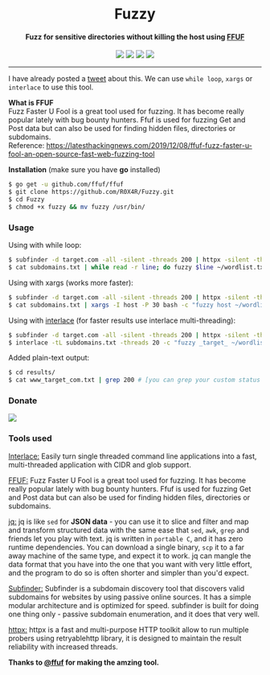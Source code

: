 <h1 align="center"> Fuzzy </h1>
<h4 align="center">Fuzz for sensitive directories without killing the host using <a href="https://github.com/ffuf/ffuf">FFUF</a></h4>
<p align="center">
<a href="https://ko-fi.com/i/IE1E74SK2W"><img src="https://img.shields.io/badge/buy%20me%20a%20ko--fi%20-donate-red"></a>
<a href="https://github.com/R0X4R/Fuzzy/issues"><img src="https://img.shields.io/badge/contributions-welcome-brightgreen.svg?style=flat"></a>
<a href="https://twitter.com/R0X4R/"><img src="https://img.shields.io/badge/twitter-%40R0X4R-blue.svg"></a>
<a href="https://github.com/R0X4R?tab=followers"><img src="https://img.shields.io/badge/github-%40R0X4R-orange"></a>
</p>

---

I have already posted a <a href="https://twitter.com/R0X4R/status/1396847127934889991">tweet</a> about this. We can use `while loop`, `xargs` or `interlace` to use this tool.<br>

<b>What is FFUF</b><br>
Fuzz Faster U Fool is a great tool used for fuzzing. It has become really popular lately with bug bounty hunters. Ffuf is used for fuzzing Get and Post data but can also be used for finding hidden files, directories or subdomains.<br>
Reference: <a href="https://latesthackingnews.com/2019/12/08/ffuf-fuzz-faster-u-fool-an-open-source-fast-web-fuzzing-tool">https://latesthackingnews.com/2019/12/08/ffuf-fuzz-faster-u-fool-an-open-source-fast-web-fuzzing-tool</a>

**Installation** (make sure you have **go** installed)
```bash
$ go get -u github.com/ffuf/ffuf
$ git clone https://github.com/R0X4R/Fuzzy.git
$ cd Fuzzy
$ chmod +x fuzzy && mv fuzzy /usr/bin/
```

### Usage

Using with while loop:
```bash
$ subfinder -d target.com -all -silent -threads 200 | httpx -silent -threads 200 | anew -q subdomains.txt
$ cat subdomains.txt | while read -r line; do fuzzy $line ~/wordlist.txt; done
```

Using with xargs (works more faster):
```bash
$ subfinder -d target.com -all -silent -threads 200 | httpx -silent -threads 200 | anew -q subdomains.txt
$ cat subdomains.txt | xargs -I host -P 30 bash -c "fuzzy host ~/wordlist.txt"
```

Using with [interlace](https://github.com/codingo/Interlace) (for faster results use interlace multi-threading):

```bash
$ subfinder -d target.com -all -silent -threads 200 | httpx -silent -threads 200 | anew -q subdomains.txt
$ interlace -tL subdomains.txt -threads 20 -c "fuzzy _target_ ~/wordlists.txt" 
```
Added plain-text output:<br/>

```bash
$ cd results/
$ cat www_target_com.txt | grep 200 # [you can grep your custom status code]
```


### Donate
<a href="https://ko-fi.com/i/IE1E74SK2W"><img src="https://ko-fi.com/img/githubbutton_sm.svg"></a>

### Tools used
<p align="left">
<a href="https://github.com/codingo/Interlace">Interlace:</a> Easily turn single threaded command line applications into a fast, multi-threaded application with CIDR and glob support.<br>

<a href="https://github.com/ffuf/ffuf">FFUF:</a> Fuzz Faster U Fool is a great tool used for fuzzing. It has become really popular lately with bug bounty hunters. Ffuf is used for fuzzing Get and Post data but can also be used for finding hidden files, directories or subdomains.<br>

<a href="https://stedolan.github.io/jq/">jq:</a> jq is like ``sed`` for **JSON data** - you can use it to slice and filter and map and transform structured data with the same ease that ``sed``, ``awk``, ``grep`` and friends let you play with text. jq is written in ``portable C``, and it has zero runtime dependencies. You can download a single binary, ``scp`` it to a far away machine of the same type, and expect it to work. jq can mangle the data format that you have into the one that you want with very little effort, and the program to do so is often shorter and simpler than you'd expect.

<a href="https://github.com/projectdiscovery/subfinder">Subfinder:</a> Subfinder is a subdomain discovery tool that discovers valid subdomains for websites by using passive online sources. It has a simple modular architecture and is optimized for speed. subfinder is built for doing one thing only - passive subdomain enumeration, and it does that very well.<br>

<a href="https://github.com/projectdiscovery/httpx">httpx:</a> httpx is a fast and multi-purpose HTTP toolkit allow to run multiple probers using retryablehttp library, it is designed to maintain the result reliability with increased threads.

**Thanks to [@ffuf](https://github.com/ffuf/) for making the amzing tool.**
